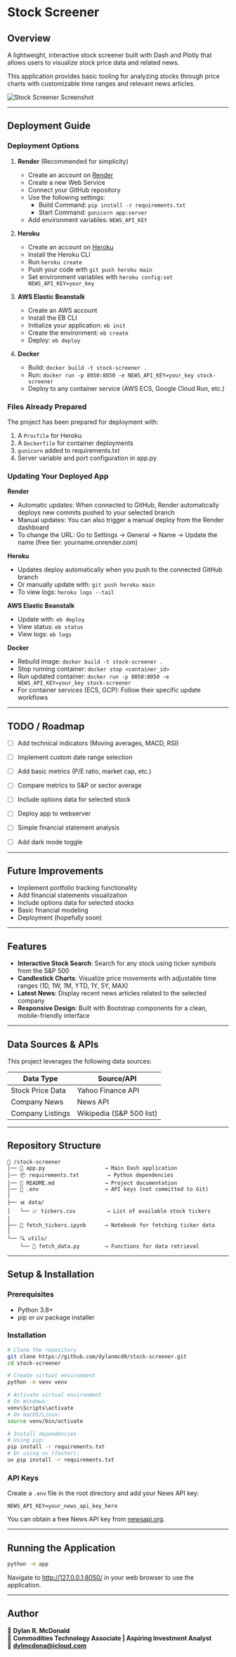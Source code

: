 # Stock Screener

## **Overview**
A lightweight, interactive stock screener built with Dash and Plotly that allows users to visualize stock price data and related news. 

This application provides basic tooling for analyzing stocks through price charts with customizable time ranges and relevant news articles.

![Stock Screener Screenshot](data/images/current_ui.png)

---
## **Deployment Guide**

### Deployment Options

1. **Render** (Recommended for simplicity)
   - Create an account on [Render](https://render.com/)
   - Create a new Web Service
   - Connect your GitHub repository
   - Use the following settings:
     - Build Command: `pip install -r requirements.txt`
     - Start Command: `gunicorn app:server`
   - Add environment variables: `NEWS_API_KEY`

2. **Heroku**
   - Create an account on [Heroku](https://heroku.com/)
   - Install the Heroku CLI
   - Run `heroku create`
   - Push your code with `git push heroku main`
   - Set environment variables with `heroku config:set NEWS_API_KEY=your_key`

3. **AWS Elastic Beanstalk**
   - Create an AWS account
   - Install the EB CLI
   - Initialize your application: `eb init`
   - Create the environment: `eb create`
   - Deploy: `eb deploy`

4. **Docker**
   - Build: `docker build -t stock-screener .`
   - Run: `docker run -p 8050:8050 -e NEWS_API_KEY=your_key stock-screener`
   - Deploy to any container service (AWS ECS, Google Cloud Run, etc.)

### Files Already Prepared

The project has been prepared for deployment with:
1. A `Procfile` for Heroku
2. A `Dockerfile` for container deployments
3. `gunicorn` added to requirements.txt
4. Server variable and port configuration in app.py

### Updating Your Deployed App

**Render**
- Automatic updates: When connected to GitHub, Render automatically deploys new commits pushed to your selected branch
- Manual updates: You can also trigger a manual deploy from the Render dashboard
- To change the URL: Go to Settings → General → Name → Update the name (free tier: yourname.onrender.com)

**Heroku**
- Updates deploy automatically when you push to the connected GitHub branch
- Or manually update with: `git push heroku main`
- To view logs: `heroku logs --tail`

**AWS Elastic Beanstalk**
- Update with: `eb deploy`
- View status: `eb status`
- View logs: `eb logs`

**Docker**
- Rebuild image: `docker build -t stock-screener .`
- Stop running container: `docker stop <container_id>`
- Run updated container: `docker run -p 8050:8050 -e NEWS_API_KEY=your_key stock-screener`
- For container services (ECS, GCP): Follow their specific update workflows

---
## **TODO / Roadmap**
- [ ] Add technical indicators (Moving averages, MACD, RSI)
- [ ] Implement custom date range selection
- [ ] Add basic metrics (P/E ratio, market cap, etc.)
- [ ] Compare metrics to S&P or sector average
- [ ] Include options data for selected stock
- [ ] Deploy app to webserver
- [ ] Simple financial statement analysis 
- [ ] Add dark mode toggle


---
## **Future Improvements**
- Implement portfolio tracking functionality
- Add financial statements visualization
- Include options data for selected stocks
- Basic financial modeling
- Deployment (hopefully soon)


---
## **Features**
- **Interactive Stock Search**: Search for any stock using ticker symbols from the S&P 500
- **Candlestick Charts**: Visualize price movements with adjustable time ranges (1D, 1W, 1M, YTD, 1Y, 5Y, MAX)
- **Latest News**: Display recent news articles related to the selected company
- **Responsive Design**: Built with Bootstrap components for a clean, mobile-friendly interface

---
## **Data Sources & APIs**
This project leverages the following data sources:

| **Data Type**      | **Source/API**           |
|--------------------|--------------------------|
| Stock Price Data   | Yahoo Finance API        |
| Company News       | News API                 |
| Company Listings   | Wikipedia (S&P 500 list) |

---
## **Repository Structure**
```
📂 /stock-screener
│── 📜 app.py                   → Main Dash application
│── 📦 requirements.txt         → Python dependencies
│── 📖 README.md                → Project documentation
│── 📄 .env                     → API keys (not committed to Git)
│
├── 📊 data/
│   └── 📈 tickers.csv          → List of available stock tickers
│
├── 📓 fetch_tickers.ipynb      → Notebook for fetching ticker data
│
└── 🔍 utils/
    └── 📡 fetch_data.py        → Functions for data retrieval
```

---
## **Setup & Installation**
### **Prerequisites**
- Python 3.8+
- pip or uv package installer

### **Installation**
```bash
# Clone the repository
git clone https://github.com/dylanmcd0/stock-screener.git
cd stock-screener

# Create virtual environment
python -m venv venv

# Activate virtual environment
# On Windows:
venv\Scripts\activate
# On macOS/Linux:
source venv/bin/activate

# Install dependencies
# Using pip:
pip install -r requirements.txt
# Or using uv (faster):
uv pip install -r requirements.txt
```

### **API Keys**
Create a `.env` file in the root directory and add your News API key:
```
NEWS_API_KEY=your_news_api_key_here
```

You can obtain a free News API key from [newsapi.org](https://newsapi.org/).

---
## **Running the Application**
```bash
python -m app
```

Navigate to http://127.0.0.1:8050/ in your web browser to use the application.

---
## **Author**
👤 **Dylan R. McDonald**  
💼 **Commodities Technology Associate | Aspiring Investment Analyst**  
📧 **dylmcdona@icloud.com**  

